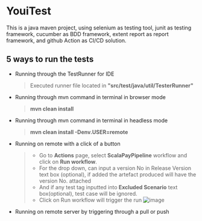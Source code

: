 # YouiTest
This is a java maven project, using selenium as testing tool, junit as testing framework, cucumber as BDD framework, extent report as report framework, and github Action as CI/CD solution.

## 5 ways to run the tests
- Running through the TestRunner for IDE
  > Executed runner file located in **"src/test/java/util/TesterRunner"** 
- Running through mvn command in terminal in browser mode
  > **mvn clean install** 
- Running through mvn command in terminal in headless mode
  > **mvn clean install -Denv.USER=remote**
- Running on remote with a click of a button
  > - Go to **Actions** page, select **ScalaPayPipeline** workflow and click on **Run workflow**.
  > - For the drop down, can input a version No in Release Version text box (optional), if added the artefact produced will have the version No. attached
  > - And if any test tag inputted into **Excluded Scenario** text box(optional), test case will be ignored.
  > - Click on Run workflow will trigger the run
  ![image](https://user-images.githubusercontent.com/26472066/189790859-feb2272b-d6e2-4735-95fe-e2b5d512f2ae.png)


- Running on remote server by triggering through a pull or push 
